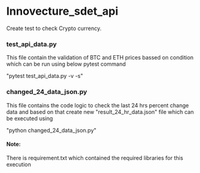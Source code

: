 # Innovecture_sdet_api
Create test to check Crypto currency.

### test_api_data.py 
This file contain the validation of BTC and ETH prices bassed on condition which can be run using below pytest command

"pytest test_api_data.py -v -s"

### changed_24_data_json.py
This file contains the code logic to check the last 24 hrs percent change data and
based on that create new "result_24_hr_data.json" file
which can be executed using 

"python changed_24_data_json.py"

#### Note: 
There is requirement.txt which contained the required libraries for this execution


